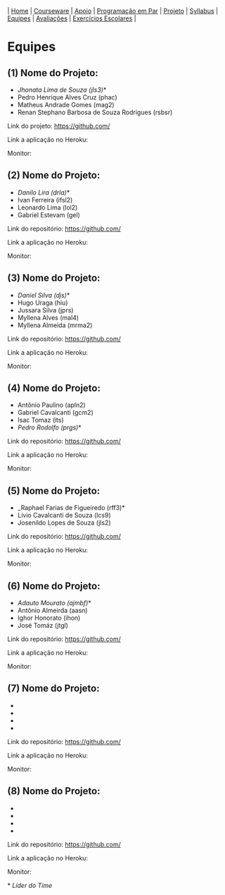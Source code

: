 | [Home](https://github.com/vinicius3w/if977) | [Courseware](/pages/courseware.md) | [Apoio](/pages/apoio.md) | [Programação em Par](/pages/pairprogramming.md) | [Projeto](/pages/projeto.md) | [Syllabus](/pages/syllabus.md) | [Equipes](/pages/equipes.md) | [Avaliações](/pages/avaliacoes.md) | [Exercícios Escolares](/pages/exerciciosescolares.md) |

# Equipes

## (1) Nome do Projeto: 

* _Jhonata Lima de Souza (jls3)_\*
* Pedro Henrique Alves Cruz (phac)
* Matheus Andrade Gomes (mag2)
* Renan Stephano Barbosa de Souza Rodrigues (rsbsr)

Link do projeto: <https://github.com/>

Link a aplicação no Heroku:

Monitor: 

## (2) Nome do Projeto: 

* _Danilo Lira (drla)_\*
* Ivan Ferreira (ifsl2)
* Leonardo Lima (lol2)
* Gabriel Estevam (gel)

Link do repositório: <https://github.com/>

Link a aplicação no Heroku:

Monitor: 

## (3) Nome do Projeto: 

* _Daniel Silva (djs)_\*
* Hugo Uraga (hiu)
* Jussara Silva (jprs)
* Myllena Alves (mal4)
* Myllena Almeida (mrma2)

Link do repositório: <https://github.com/>

Link a aplicação no Heroku:

Monitor: 

## (4) Nome do Projeto:  

* Antônio Paulino (apln2)
* Gabriel Cavalcanti (gcm2)
* Isac Tomaz (its)
* _Pedro Rodolfo (prgs)_\*

Link do repositório: <https://github.com/>

Link a aplicação no Heroku:

Monitor: 

## (5) Nome do Projeto:  

* _Raphael Farias de Figueiredo (rff3)\*
* Livio Cavalcanti de Souza (lcs9)
* Josenildo Lopes de Souza (jls2)

Link do repositório: <https://github.com/>

Link a aplicação no Heroku:

Monitor: 

## (6) Nome do Projeto:  

* _Adauto Mourato (ajmbf)_\*
* Antônio Almeirda (aasn)
* Ighor Honorato (ihon)
* José Tomáz (jtgl)

Link do repositório: <https://github.com/>

Link a aplicação no Heroku:

Monitor:  

## (7) Nome do Projeto:  

* 
* 
* 
* 

Link do repositório: <https://github.com/>

Link a aplicação no Heroku:

Monitor: 

## (8) Nome do Projeto:  

* 
* 
* 
* 

Link do repositório: <https://github.com/>

Link a aplicação no Heroku:

Monitor: 

\* _Líder do Time_
